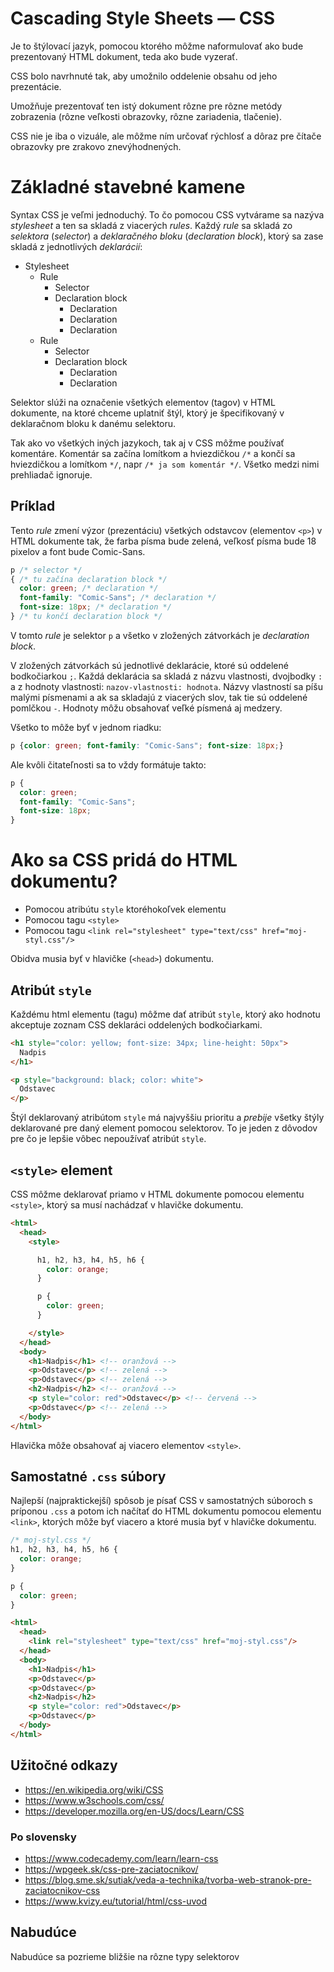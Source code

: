 # Cascading Style Sheets — CSS

Je to štýlovací jazyk, pomocou ktorého môžme naformulovať ako bude prezentovaný
HTML dokument, teda ako bude vyzerať.

CSS bolo navrhnuté tak, aby umožnilo oddelenie obsahu od jeho prezentácie.

Umožňuje prezentovať ten istý dokument rôzne pre rôzne metódy zobrazenia
(rôzne veľkosti obrazovky, rôzne zariadenia, tlačenie).

CSS nie je iba o vizuále, ale môžme ním určovať rýchlosť a dôraz pre čítače
obrazovky pre zrakovo znevýhodnených.

# Základné stavebné kamene

Syntax CSS je veľmi jednoduchý. To čo pomocou CSS vytvárame sa nazýva
_stylesheet_ a ten sa skladá z viacerých _rules_. Každý _rule_ sa skladá zo
_selektora_ (_selector_) a _deklaračného bloku_ (_declaration block_),
ktorý sa zase skladá z jednotlivých _deklarácií_:

* Stylesheet
  * Rule
    * Selector
    * Declaration block
      * Declaration
      * Declaration
      * Declaration
  * Rule
    * Selector
    * Declaration block
      * Declaration
      * Declaration

Selektor slúži na označenie všetkých elementov (tagov) v HTML dokumente, na
ktoré chceme uplatniť štýl, ktorý je špecifikovaný v deklaračnom bloku k
danému selektoru.

Tak ako vo všetkých iných jazykoch, tak aj v CSS môžme používať komentáre.
Komentár sa začína lomítkom a hviezdičkou `/*` a končí sa hviezdičkou a
lomítkom `*/`, napr `/* ja som komentár */`.
Všetko medzi nimi prehliadač ignoruje.

## Príklad

Tento _rule_ zmení výzor (prezentáciu) všetkých odstavcov (elementov `<p>`)
v HTML dokumente tak, že farba písma bude zelená, veľkosť písma bude 18 pixelov
a font bude Comic-Sans.

```css
p /* selector */
{ /* tu začína declaration block */
  color: green; /* declaration */
  font-family: "Comic-Sans"; /* declaration */
  font-size: 18px; /* declaration */
} /* tu končí declaration block */
```

V tomto _rule_ je selektor `p` a všetko v zložených zátvorkách je
_declaration block_.

V zložených zátvorkách sú jednotlivé deklarácie,
ktoré sú oddelené bodkočiarkou `;`. Každá deklarácia sa skladá z názvu vlastnosti,
dvojbodky `:` a z hodnoty vlastnosti: `nazov-vlastnosti: hodnota`.
Názvy vlastností sa píšu malými písmenami a ak sa skladajú z viacerých slov, tak
tie sú oddelené pomlčkou `-`. Hodnoty môžu obsahovať veľké písmená aj medzery.

Všetko to môže byť v jednom riadku:

```css
p {color: green; font-family: "Comic-Sans"; font-size: 18px;}
```

Ale kvôli čitateľnosti sa to vždy formátuje takto:

```css
p {
  color: green;
  font-family: "Comic-Sans";
  font-size: 18px;
}
```

# Ako sa CSS pridá do HTML dokumentu?

* Pomocou atribútu `style` ktoréhokoľvek elementu
* Pomocou tagu `<style>`
* Pomocou tagu `<link rel="stylesheet" type="text/css" href="moj-styl.css"/>`

Obidva musia byť v hlavičke (`<head>`) dokumentu.

## Atribút `style`

Každému html elementu (tagu) môžme dať atribút `style`, ktorý ako hodnotu
akceptuje zoznam CSS deklaráci oddelených bodkočiarkami.

```html
<h1 style="color: yellow; font-size: 34px; line-height: 50px">
  Nadpis
</h1>

<p style="background: black; color: white">
  Odstavec
</p>
```

Štýl deklarovaný atribútom `style` má najvyššiu prioritu a _prebije_ všetky
štýly deklarované pre daný element pomocou selektorov. To je jeden z dôvodov
pre čo je lepšie vôbec nepoužívať atribút `style`.

## `<style>` element

CSS môžme deklarovať priamo v HTML dokumente pomocou elementu `<style>`,
ktorý sa musí nachádzať v hlavičke dokumentu.

```html
<html>
  <head>
    <style>

      h1, h2, h3, h4, h5, h6 {
        color: orange;
      }

      p {
        color: green;
      }

    </style>
  </head>
  <body>
    <h1>Nadpis</h1> <!-- oranžová -->
    <p>Odstavec</p> <!-- zelená -->
    <p>Odstavec</p> <!-- zelená -->
    <h2>Nadpis</h2> <!-- oranžová -->
    <p style="color: red">Odstavec</p> <!-- červená -->
    <p>Odstavec</p> <!-- zelená -->
  </body>
</html>
```

Hlavička môže obsahovať aj viacero elementov `<style>`.

## Samostatné `.css` súbory

Najlepší (najpraktickejší) spôsob je písať CSS v samostatných súboroch s
príponou `.css` a potom ich načítať do HTML dokumentu pomocou elementu
`<link>`, ktorých môže byť viacero a ktoré musia byť v hlavičke dokumentu.

```css
/* moj-styl.css */
h1, h2, h3, h4, h5, h6 {
  color: orange;
}

p {
  color: green;
}
```

```html
<html>
  <head>
    <link rel="stylesheet" type="text/css" href="moj-styl.css"/>
  </head>
  <body>
    <h1>Nadpis</h1>
    <p>Odstavec</p>
    <p>Odstavec</p>
    <h2>Nadpis</h2>
    <p style="color: red">Odstavec</p>
    <p>Odstavec</p>
  </body>
</html>
```

## Užitočné odkazy

* https://en.wikipedia.org/wiki/CSS
* https://www.w3schools.com/css/
* https://developer.mozilla.org/en-US/docs/Learn/CSS

### Po slovensky

* https://www.codecademy.com/learn/learn-css
* https://wpgeek.sk/css-pre-zaciatocnikov/
* https://blog.sme.sk/sutiak/veda-a-technika/tvorba-web-stranok-pre-zaciatocnikov-css
* https://www.kvizy.eu/tutorial/html/css-uvod

## Nabudúce

Nabudúce sa pozrieme bližšie na rôzne typy selektorov